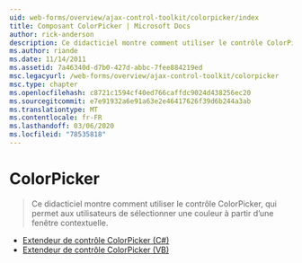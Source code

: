 ```yaml
---
uid: web-forms/overview/ajax-control-toolkit/colorpicker/index
title: Composant ColorPicker | Microsoft Docs
author: rick-anderson
description: Ce didacticiel montre comment utiliser le contrôle ColorPicker, qui permet aux utilisateurs de sélectionner une couleur à partir d’une fenêtre contextuelle.
ms.author: riande
ms.date: 11/14/2011
ms.assetid: 7a46340d-d7b0-427d-abbc-7fee884219ed
msc.legacyurl: /web-forms/overview/ajax-control-toolkit/colorpicker
msc.type: chapter
ms.openlocfilehash: c8721c1594cf40ed766caffdc9024d438256ec20
ms.sourcegitcommit: e7e91932a6e91a63e2e46417626f39d6b244a3ab
ms.translationtype: MT
ms.contentlocale: fr-FR
ms.lasthandoff: 03/06/2020
ms.locfileid: "78535818"
---
```

# <a name="colorpicker"></a>ColorPicker

> Ce didacticiel montre comment utiliser le contrôle ColorPicker, qui permet aux utilisateurs de sélectionner une couleur à partir d’une fenêtre contextuelle.

- [Extendeur de contrôle ColorPicker (C#)](using-the-colorpicker-control-extender-cs.md)
- [Extendeur de contrôle ColorPicker (VB)](using-the-colorpicker-control-extender-vb.md)
